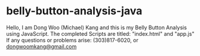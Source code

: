 # belly-button-analysis-java
Hello, I am Dong Woo (Michael) Kang and this is my Belly Button Analysis using JavaScript. The completed Scripts are titled: "index.html" and "app.js" 
If any questions or problems arise: (303)817-6020, or dongwoomkang@gmail.com

